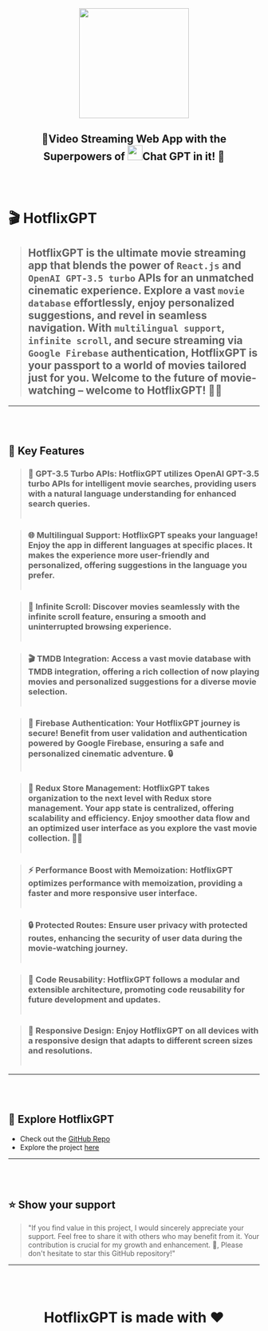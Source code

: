 <div align="center">
  <img src="https://hotflix-gpt-xfgn.vercel.app/static/media/Logo.646a492d5a7f2d9fdf34.png" style="width:220px"></img>
  <h2><b>🚀Video Streaming Web App with the Superpowers of <img src="https://imgs.search.brave.com/DNLDdYF8mSpI-BNkoddoSVQQIMx6vouGldKR_CsSBzs/rs:fit:500:0:0/g:ce/aHR0cHM6Ly9mcmVl/cG5nbG9nby5jb20v/aW1hZ2VzL2FsbF9p/bWcvMTcwMDQwMzI5/MGNoYXRncHQtcG5n/LnBuZw" style="width:30px"></img>Chat GPT in it! 🚀</b></h2>
</div>
<br></br>
<!-- PROJECT DESCRIPTION -->

# 🎬 HotflixGPT 

> ## HotflixGPT is the ultimate movie streaming app that blends the power of `React.js` and `OpenAI GPT-3.5 turbo` APIs for an unmatched cinematic experience. Explore a vast `movie database` effortlessly, enjoy personalized suggestions, and revel in seamless navigation. With `multilingual support`, `infinite scroll`, and secure streaming via `Google Firebase` authentication, HotflixGPT is your passport to a world of movies tailored just for you. Welcome to the future of movie-watching – welcome to HotflixGPT! 🍿🌟
---
<!-- Features -->
<br></br>
 ## 🎯 Key Features 

> ### 🧠 GPT-3.5 Turbo APIs: HotflixGPT utilizes OpenAI GPT-3.5 turbo APIs for intelligent movie searches, providing users with a natural language understanding for enhanced search queries.<br></br>

> ### 🌐 Multilingual Support: HotflixGPT speaks your language! Enjoy the app in different languages at specific places. It makes the experience more user-friendly and personalized, offering suggestions in the language you prefer.<br></br>


> ### 🚀 Infinite Scroll: Discover movies seamlessly with the infinite scroll feature, ensuring a smooth and uninterrupted browsing experience.<br></br>


> ### 🎬 TMDB Integration: Access a vast movie database with TMDB integration, offering a rich collection of now playing movies and personalized suggestions for a diverse movie selection.<br></br>

> ### 🔐 Firebase Authentication: Your HotflixGPT journey is secure! Benefit from user validation and authentication powered by Google Firebase, ensuring a safe and personalized cinematic adventure. 🔒<br></br>

> ### 🔄 Redux Store Management: HotflixGPT takes organization to the next level with Redux store management. Your app state is centralized, offering scalability and efficiency. Enjoy smoother data flow and an optimized user interface as you explore the vast movie collection. 🚀✨<br></br>



> ### ⚡ Performance Boost with Memoization: HotflixGPT optimizes performance with memoization, providing a faster and more responsive user interface.<br></br>



> ### 🔒 Protected Routes: Ensure user privacy with protected routes, enhancing the security of user data during the movie-watching journey.<br></br>

> ### 🔄 Code Reusability: HotflixGPT follows a modular and extensible architecture, promoting code reusability for future development and updates.<br></br>

> ### 📱 Responsive Design: Enjoy HotflixGPT on all devices with a responsive design that adapts to different screen sizes and resolutions.<br></br>

---
<br></br>
## 🚀 Explore HotflixGPT

- Check out the [GitHub Repo](https://github.com/VKoder/Hotflix-GPT)
- Explore the project [here](https://hotflix-gpt-xfgn.vercel.app/)

---
<br></br>
## ⭐️ Show your support 

> "If you find value in this project, I would sincerely appreciate your support. Feel free to share it with others who may benefit from it. Your contribution is crucial for my growth and enhancement. 🚀, Please don't hesitate to star this GitHub repository!"

---

<br></br>

<div align="center"><h1>HotflixGPT is made with ❤️</h1> </div>
